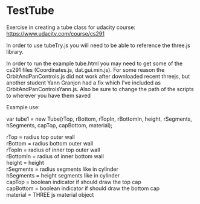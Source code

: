 TestTube
========
Exercise in creating a tube class for udacity course:  https://www.udacity.com/course/cs291

In order to use tubeTry.js you will need to be able to reference
the three.js library.  

In order to run the example tube.html you may need to 
get some of the cs291 files (Coordinates.js, dat.gui.min.js).  For
some reason the OrbitAndPanControls.js did not work after downloaded recent threejs,
but another student Yann Granjon had a fix which I've included as OrbitAndPanControlsYann.js.
Also be sure to change the path of the scripts to wherever you have them saved

Example use:

var tube1 = new Tube(rTop, rBottom, rTopIn, rBottomIn, height, rSegments, hSegments, capTop, capBottom, material);

rTop = radius top outer wall<br />
rBottom = radius bottom outer wall<br />
rTopIn = radius of inner top outer wall<br />
rBottomIn = radius of inner bottom wall<br />
height = height<br />
rSegments = radius segments like in cylinder<br />
hSegments = height segments like in cylinder<br />
capTop = boolean indicator if should draw the top cap<br />
capBottom = boolean indicator if should draw the bottom cap<br />
material = THREE js material object<br />
